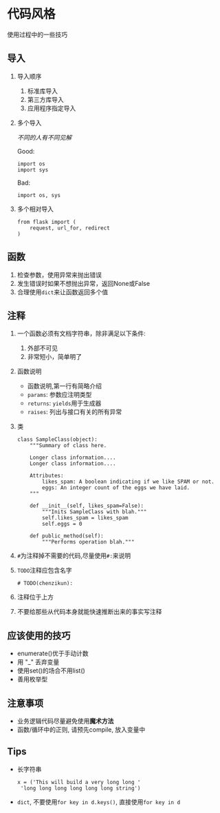 # 代码风格

使用过程中的一些技巧

## 导入
1. 导入顺序
	1. 标准库导入
	2. 第三方库导入
	3. 应用程序指定导入
	
2. 多个导入

 	*不同的人有不同见解*

	Good:
	
	```
	import os
	import sys
	```
	
	Bad:
	
	`import os, sys`
	
3. 多个相对导入
	
	```
	from flask import (
		request, url_for, redirect
	)
	```		

## 函数
1. 检查参数，使用异常来抛出错误
2. 发生错误时如果不想抛出异常，返回None或False
3. 合理使用`dict`来让函数返回多个值

## 注释
1. 一个函数必须有文档字符串，除非满足以下条件:
	1. 外部不可见
	2. 非常短小，简单明了

2. 函数说明
	* 函数说明,第一行有简略介绍
	* `params`: 参数应注明类型
	* `returns`:  `yields`用于生成器
	* `raises`: 列出与接口有关的所有异常
3.	类

	```
	class SampleClass(object):
	    """Summary of class here.
	
	    Longer class information....
	    Longer class information....
	
	    Attributes:
	        likes_spam: A boolean indicating if we like SPAM or not.
	        eggs: An integer count of the eggs we have laid.
	    """

	    def __init__(self, likes_spam=False):
	        """Inits SampleClass with blah."""
	        self.likes_spam = likes_spam
	        self.eggs = 0

	    def public_method(self):
	        """Performs operation blah."""
    ```
4. `#`为注释掉不需要的代码,尽量使用`#:`来说明
5. `TODO`注释应包含名字
	
	`# TODO(chenzikun): `
	
6. 注释位于上方	
7. 不要给那些从代码本身就能快速推断出来的事实写注释
	

## 应该使用的技巧
* enumerate()优于手动计数
* 用 "_" 丢弃变量
* 使用set()的场合不用list()
* 善用枚举型


## 注意事项
* 业务逻辑代码尽量避免使用**魔术方法**
* 函数/循环中的正则, 请预先compile, 放入变量中

## Tips
* 长字符串

	```
	x = ('This will build a very long long '
     'long long long long long long string')
    ```
* `dict`, 不要使用`for key in d.keys()`, 直接使用`for key in d`
